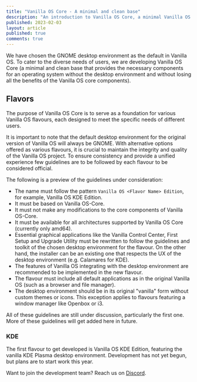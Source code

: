 ```yaml
---
title: "Vanilla OS Core - A minimal and clean base"
description: "An introduction to Vanilla OS Core, a minimal Vanilla OS base."
published: 2023-02-03
layout: article
published: true
comments: true
---
```


We have chosen the GNOME desktop environment as the default in Vanilla OS. To cater to the diverse needs of users, we are developing Vanilla OS Core (a minimal and clean base that provides the necessary components for an operating system without the desktop environment and without losing all the benefits of the Vanilla OS core components).

## Flavors

The purpose of Vanilla OS Core is to serve as a foundation for various Vanilla OS flavours, each designed to meet the specific needs of different users.

It is important to note that the default desktop environment for the original version of Vanilla OS will always be GNOME. With alternative options offered as various flavours, it is crucial to maintain the integrity and quality of the Vanilla OS project. To ensure consistency and provide a unified experience few guidelines are to be followed by each flavour to be considered official.

The following is a preview of the guidelines under consideration:

- The name must follow the pattern `Vanilla OS <Flavor Name> Edition`, for example, Vanilla OS KDE Edition.
- It must be based on Vanilla OS-Core.
- It must not make any modifications to the core components of Vanilla OS-Core.
- It must be available for all architectures supported by Vanilla OS Core (currently only amd64).
- Essential graphical applications like the Vanilla Control Center, First Setup and Upgrade Utility must be rewritten to follow the guidelines and toolkit of the chosen desktop environment for the flavour. On the other hand, the installer can be an existing one that respects the UX of the desktop environment (e.g. Calamares for KDE).
- The features of Vanilla OS integrating with the desktop environment are recommended to be implemented in the new flavour.
- The flavour must include all default applications as in the original Vanilla OS (such as a browser and file manager).
- The desktop environment should be in its original "vanilla" form without custom themes or icons. This exception applies to flavours featuring a window manager like Openbox or i3.

All of these guidelines are still under discussion, particularly the first one. More of these guidelines will get added here in future.

### KDE

The first flavour to get developed is Vanilla OS KDE Edition, featuring the vanilla KDE Plasma desktop environment. Development has not yet begun, but plans are to start work this year.

Want to join the development team? Reach us on [Discord](https://discord.gg/3cD2Q7Ht3S).
